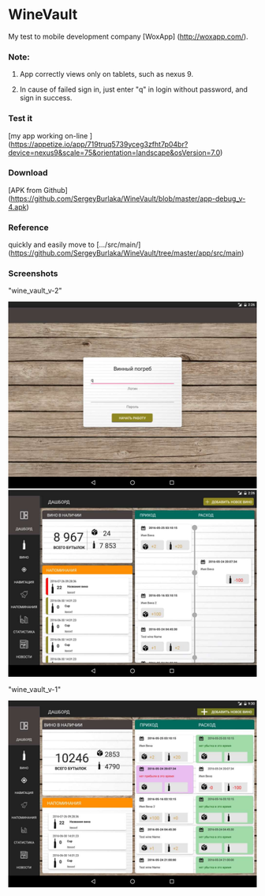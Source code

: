 # WineVault

 My test to mobile development company [WoxApp] (http://woxapp.com/). 

### Note:

 1) App correctly views only on tablets, such as nexus 9.
 
 2) In cause of failed sign in, just enter "q" in login without password, and sign in success.

### Test it

[my app working on-line ] (https://appetize.io/app/719truq5739yceg3zfht7p04br?device=nexus9&scale=75&orientation=landscape&osVersion=7.0) 

### Download 

[APK from Github] (https://github.com/SergeyBurlaka/WineVault/blob/master/app-debug_v-4.apk) 

### Reference 

quickly and easily move to [.../src/main/] (https://github.com/SergeyBurlaka/WineVault/tree/master/app/src/main)

### Screenshots

 "wine_vault_v-2"

<img src="https://github.com/SergeyBurlaka/WineVault/blob/master/img/WineVault_v4_login.jpg" > 

<img src="https://github.com/SergeyBurlaka/WineVault/blob/master/img/WineVault_v4.jpg">


 "wine_vault_v-1"

<img src="https://github.com/SergeyBurlaka/WineVault/blob/master/img/2016-10-24%2014-40-04%20Screenshot_2.jpg" >


